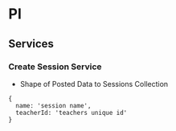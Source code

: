 # PI

## Services
### Create Session Service
* Shape of Posted Data to Sessions Collection
``` 
{
  name: 'session name',
  teacherId: 'teachers unique id'
}
```